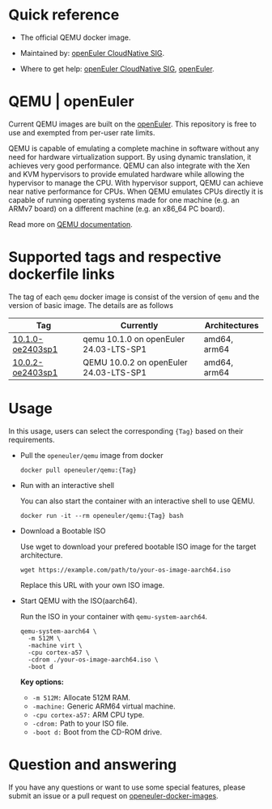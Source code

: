 # Quick reference

- The official QEMU docker image.

- Maintained by: [openEuler CloudNative SIG](https://gitee.com/openeuler/cloudnative).

- Where to get help: [openEuler CloudNative SIG](https://gitee.com/openeuler/cloudnative), [openEuler](https://gitee.com/openeuler/community).

# QEMU | openEuler
Current QEMU images are built on the [openEuler](https://repo.openeuler.org/). This repository is free to use and exempted from per-user rate limits.

QEMU is capable of emulating a complete machine in software without any need for hardware virtualization support. By using dynamic translation, it achieves very good performance. QEMU can also integrate with the Xen and KVM hypervisors to provide emulated hardware while allowing the hypervisor to manage the CPU. With hypervisor support, QEMU can achieve near native performance for CPUs. When QEMU emulates CPUs directly it is capable of running operating systems made for one machine (e.g. an ARMv7 board) on a different machine (e.g. an x86_64 PC board).

Read more on [QEMU documentation](https://www.qemu.org/documentation/).

# Supported tags and respective dockerfile links
The tag of each `qemu` docker image is consist of the version of `qemu` and the version of basic image. The details are as follows

| Tag                                                                                                                        | Currently                              | Architectures |
|----------------------------------------------------------------------------------------------------------------------------|----------------------------------------|---------------|
|[10.1.0-oe2403sp1](https://gitee.com/openeuler/openeuler-docker-images/blob/master/Cloud/qemu/10.1.0/24.03-lts-sp1/Dockerfile) | qemu 10.1.0 on openEuler 24.03-LTS-SP1 | amd64, arm64 |
| [10.0.2-oe2403sp1](https://gitee.com/openeuler/openeuler-qemu-images/blob/master/Cloud/qemu/10.0.2/24.03-lts-sp1/qemufile) | QEMU 10.0.2 on openEuler 24.03-LTS-SP1 | amd64, arm64  |

# Usage
In this usage, users can select the corresponding `{Tag}` based on their requirements.

- Pull the `openeuler/qemu` image from docker

	```
	docker pull openeuler/qemu:{Tag}
	```

- Run with an interactive shell

    You can also start the container with an interactive shell to use QEMU.
    ```
    docker run -it --rm openeuler/qemu:{Tag} bash
    ```
  
- Download a Bootable ISO
  
    Use wget to download your prefered bootable ISO image for the target architecture.
    ```
    wget https://example.com/path/to/your-os-image-aarch64.iso
    ```
    Replace this URL with your own ISO image.

- Start QEMU with the ISO(aarch64).

    Run the ISO in your container with `qemu-system-aarch64`.
    ```   
    qemu-system-aarch64 \
      -m 512M \
      -machine virt \
      -cpu cortex-a57 \
      -cdrom ./your-os-image-aarch64.iso \
      -boot d
    ```
    
    **Key options:**
    * `-m 512M:` Allocate 512M RAM.
    * `-machine:` Generic ARM64 virtual machine.
    * `-cpu cortex-a57:` ARM CPU type.
    * `-cdrom:` Path to your ISO file.
    * `-boot d:` Boot from the CD-ROM drive.

# Question and answering
If you have any questions or want to use some special features, please submit an issue or a pull request on [openeuler-docker-images](https://gitee.com/openeuler/openeuler-docker-images).